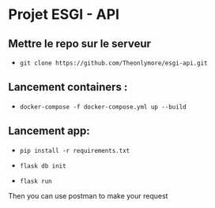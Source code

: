 # Projet ESGI - API

## Mettre le repo sur le serveur

- `git clone https://github.com/Theonlymore/esgi-api.git`

## Lancement containers :

- `docker-compose -f docker-compose.yml up --build`

## Lancement app:

- `pip install -r requirements.txt`
 
- `flask db init`

- `flask run`

Then you can use postman to make your request


